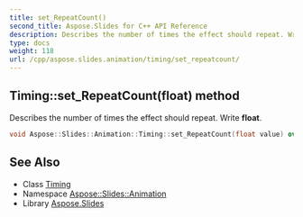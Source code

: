 ```yaml
---
title: set_RepeatCount()
second_title: Aspose.Slides for C++ API Reference
description: Describes the number of times the effect should repeat. Write float.
type: docs
weight: 118
url: /cpp/aspose.slides.animation/timing/set_repeatcount/
---
```

## Timing::set_RepeatCount(float) method


Describes the number of times the effect should repeat. Write **float**.

```cpp
void Aspose::Slides::Animation::Timing::set_RepeatCount(float value) override
```

## See Also

* Class [Timing](./)
* Namespace [Aspose::Slides::Animation](../)
* Library [Aspose.Slides](../../)